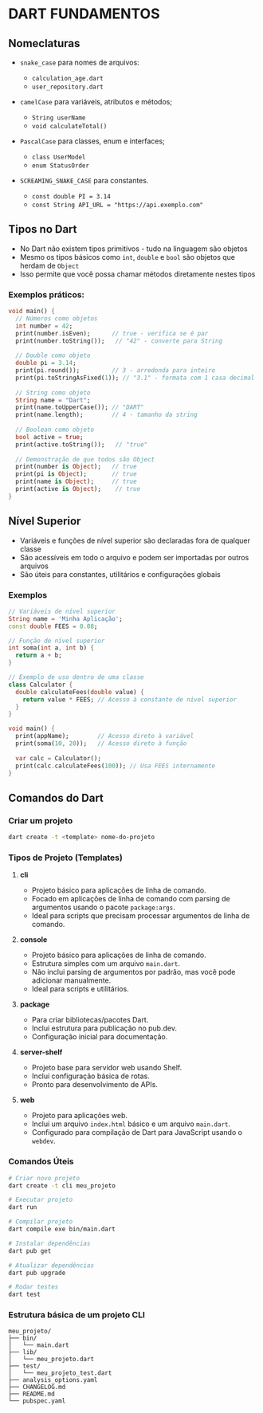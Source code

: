 # DART FUNDAMENTOS

## Nomeclaturas

- `snake_case` para nomes de arquivos:
  - `calculation_age.dart`
  - `user_repository.dart`

- `camelCase` para variáveis, atributos e métodos;
  - `String userName`
  - `void calculateTotal()`

- `PascalCase` para classes, enum e interfaces;
  - `class UserModel`
  - `enum StatusOrder`

- `SCREAMING_SNAKE_CASE` para constantes.
  - `const double PI = 3.14`
  - `const String API_URL = "https://api.exemplo.com"`

## Tipos no Dart

- No Dart não existem tipos primitivos - tudo na linguagem são objetos
- Mesmo os tipos básicos como `int`, `double` e `bool` são objetos que herdam de `Object`
- Isso permite que você possa chamar métodos diretamente nestes tipos

### Exemplos práticos:

```dart
void main() {
  // Números como objetos
  int number = 42;
  print(number.isEven);      // true - verifica se é par
  print(number.toString());   // "42" - converte para String
  
  // Double como objeto
  double pi = 3.14;
  print(pi.round());         // 3 - arredonda para inteiro
  print(pi.toStringAsFixed(1)); // "3.1" - formata com 1 casa decimal
  
  // String como objeto
  String name = "Dart";
  print(name.toUpperCase()); // "DART"
  print(name.length);        // 4 - tamanho da string
  
  // Boolean como objeto
  bool active = true;
  print(active.toString());   // "true"
  
  // Demonstração de que todos são Object
  print(number is Object);   // true
  print(pi is Object);       // true
  print(name is Object);     // true
  print(active is Object);    // true
}
```

## Nível Superior

- Variáveis e funções de nível superior são declaradas fora de qualquer classe
- São acessíveis em todo o arquivo e podem ser importadas por outros arquivos
- São úteis para constantes, utilitários e configurações globais

### Exemplos

```dart
// Variáveis de nível superior
String name = 'Minha Aplicação';
const double FEES = 0.08;

// Função de nível superior
int soma(int a, int b) {
  return a + b;
}

// Exemplo de uso dentro de uma classe
class Calculator {
  double calculateFees(double value) {
    return value * FEES; // Acesso à constante de nível superior
  }
}

void main() {
  print(appName);        // Acesso direto à variável
  print(soma(10, 20));   // Acesso direto à função
  
  var calc = Calculator();
  print(calc.calculateFees(100)); // Usa FEES internamente
}
```

## Comandos do Dart

### Criar um projeto
```bash
dart create -t <template> nome-do-projeto
```

### Tipos de Projeto (Templates)

1. **cli**
   - Projeto básico para aplicações de linha de comando.
   - Focado em aplicações de linha de comando com parsing de argumentos usando o pacote `package:args`.
   - Ideal para scripts que precisam processar argumentos de linha de comando.

2. **console**
   - Projeto básico para aplicações de linha de comando.
   - Estrutura simples com um arquivo `main.dart`.
   - Não inclui parsing de argumentos por padrão, mas você pode adicionar manualmente.
   - Ideal para scripts e utilitários.

3. **package**
   - Para criar bibliotecas/pacotes Dart.
   - Inclui estrutura para publicação no pub.dev.
   - Configuração inicial para documentação.

4. **server-shelf**
   - Projeto base para servidor web usando Shelf.
   - Inclui configuração básica de rotas.
   - Pronto para desenvolvimento de APIs.

5. **web**
   - Projeto para aplicações web.
   - Inclui um arquivo `index.html` básico e um arquivo `main.dart`.
   - Configurado para compilação de Dart para JavaScript usando o `webdev`.

### Comandos Úteis

```bash
# Criar novo projeto
dart create -t cli meu_projeto

# Executar projeto
dart run

# Compilar projeto
dart compile exe bin/main.dart

# Instalar dependências
dart pub get

# Atualizar dependências
dart pub upgrade

# Rodar testes
dart test
```

### Estrutura básica de um projeto CLI

```
meu_projeto/
├── bin/
│   └── main.dart
├── lib/
│   └── meu_projeto.dart
├── test/
│   └── meu_projeto_test.dart
├── analysis_options.yaml
├── CHANGELOG.md
├── README.md
└── pubspec.yaml
```
